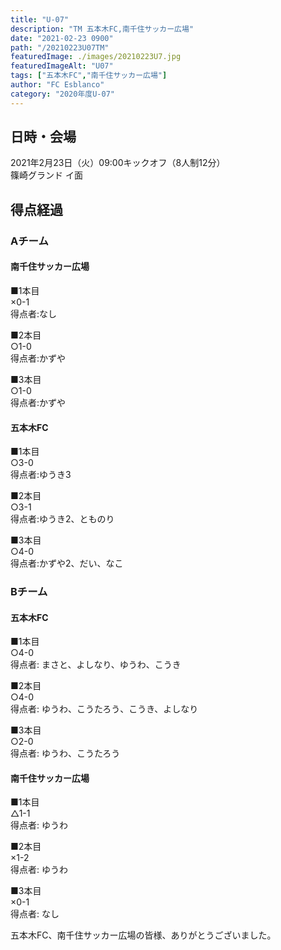 ```yaml
---
title: "U-07"
description: "TM 五本木FC,南千住サッカー広場"
date: "2021-02-23 0900"
path: "/20210223U07TM"
featuredImage: ./images/20210223U7.jpg
featuredImageAlt: "U07"
tags: ["五本木FC","南千住サッカー広場"]
author: "FC Esblanco"
category: "2020年度U-07"
---
```


## 日時・会場

2021年2月23日（火）09:00キックオフ（8人制12分）<br>
篠崎グランド イ面

## 得点経過

### Aチーム

#### 南千住サッカー広場

■1本目<br>
×0-1<br>
得点者:なし

■2本目<br>
○1-0<br>
得点者:かずや

■3本目<br>
○1-0<br>
得点者:かずや

#### 五本木FC

■1本目<br>
○3-0<br>
得点者:ゆうき3

■2本目<br>
○3-1<br>
得点者:ゆうき2、とものり

■3本目<br>
○4-0<br>
得点者:かずや2、だい、なこ

### Bチーム

#### 五本木FC

■1本目<br>
○4-0<br>
得点者: まさと、よしなり、ゆうわ、こうき

■2本目<br>
○4-0<br>
得点者: ゆうわ、こうたろう、こうき、よしなり

■3本目<br>
○2-0<br>
得点者: ゆうわ、こうたろう

#### 南千住サッカー広場

■1本目<br>
△1-1<br>
得点者: ゆうわ

■2本目<br>
×1-2<br>
得点者: ゆうわ

■3本目<br>
×0-1<br>
得点者: なし



五本木FC、南千住サッカー広場の皆様、ありがとうございました。
